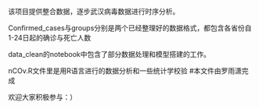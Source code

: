 该项目提供整合数据，逐步武汉病毒数据进行时序分析。

Confirmed_cases与groups分别是两个已经整理好的数据格式，都包含各省份自1-24日起的确诊与死亡人数

data_clean的notebook中包含了部分数据处理和模型搭建的工作。

nCOv.R文件里是用R语言进行的数据分析和一些统计学校验 #本文件由罗雨潇完成

欢迎大家积极参与：）
